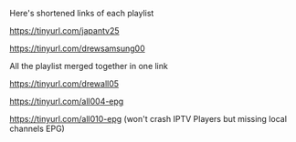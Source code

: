 Here's shortened links of each playlist

https://tinyurl.com/japantv25

https://tinyurl.com/drewsamsung00

All the playlist merged together in one link

https://tinyurl.com/drewall05

https://tinyurl.com/all004-epg

https://tinyurl.com/all010-epg (won't crash IPTV Players but missing local channels EPG)
